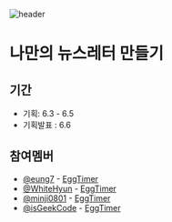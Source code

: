 ![header](https://capsule-render.vercel.app/api?type=wave&color=auto&height=300&section=header&text=News%20Letter&fontSize=90)

# 나만의 뉴스레터 만들기

## 기간
- 기획: 6.3 - 6.5
- 기획발표 : 6.6


## 참여멤버
- [@eung7](https://github.com/eung7) - [EggTimer](https://github.com/iOS-PPAK/NewsLetter_Eung7)
- [@WhiteHyun](https://github.com/WhiteHyun) - [EggTimer](https://github.com/iOS-PPAK/NewsLetter_WhiteHyun)
- [@minji0801](https://github.com/minji0801) - [EggTimer](https://github.com/iOS-PPAK/NewsLetter_MinjiKim)
- [@isGeekCode](https://github.com/isGeekCode) - [EggTimer](https://github.com/iOS-PPAK/EggTimer_GeekCode)